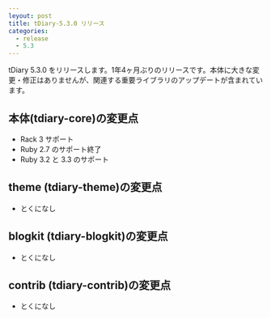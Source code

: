 ```yaml
---
leyout: post
title: tDiary-5.3.0 リリース
categories:
  - release
  - 5.3
---
```


tDiary 5.3.0 をリリースします。1年4ヶ月ぶりのリリースです。本体に大きな変更・修正はありませんが、関連する重要ライブラリのアップデートが含まれています。

## 本体(tdiary-core)の変更点
* Rack 3 サポート
* Ruby 2.7 のサポート終了
* Ruby 3.2 と 3.3 のサポート

## theme (tdiary-theme)の変更点
* とくになし

## blogkit (tdiary-blogkit)の変更点
* とくになし

## contrib (tdiary-contrib)の変更点
* とくになし
